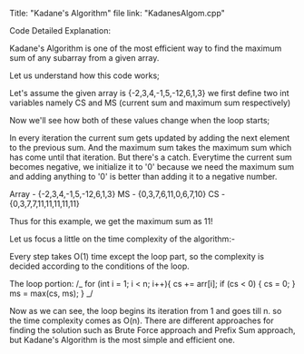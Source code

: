 Title: "Kadane's Algorithm"
file link: "KadanesAlgom.cpp"

Code Detailed Explanation:

Kadane's Algorithm is one of the most efficient way to find the maximum sum of any subarray from a given array.

Let us understand how this code works;

Let's assume the given array is {-2,3,4,-1,5,-12,6,1,3}
we first define two int variables namely CS and MS (current sum and maximum sum respectively)

Now we'll see how both of these values change when the loop starts;

In every iteration the current sum gets updated by adding the next element to the previous sum. And the maximum sum takes the maximum sum which has come until that iteration. But there's a catch. Everytime the current sum becomes negative, we initialize it to '0' because we need the maximum sum and adding anything to '0' is better than adding it to a negative number.

Array - {-2,3,4,-1,5,-12,6,1,3}
MS - {0,3,7,6,11,0,6,7,10}
CS - {0,3,7,7,11,11,11,11,11}

Thus for this example, we get the maximum sum as 11!

Let us focus a little on the time complexity of the algorithm:-

Every step takes O(1) time except the loop part, so the complexity is decided according to the conditions of the loop.

The loop portion:
/_ for (int i = 1; i < n; i++){
cs += arr[i];
if (cs < 0)
{
cs = 0;
}
ms = max(cs, ms);
} _/

Now as we can see, the loop begins its iteration from 1 and goes till n.
so the time complexity comes as O(n).
There are different approaches for finding the solution such as Brute Force approach and Prefix Sum approach, but Kadane's Algorithm is the most simple and efficient one.
